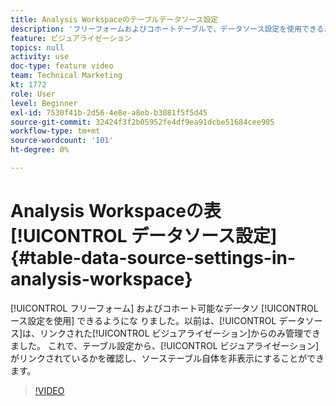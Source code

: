 ```yaml
---
title: Analysis Workspaceのテーブルデータソース設定
description: 'フリーフォームおよびコホートテーブルで、データソース設定を使用できるようになりました。 以前は、データソースは、リンクされたビジュアライゼーションからのみ管理できました。 これで、テーブル設定から、どのビジュアライゼーションがリンクされているかを確認し、ソーステーブル自体を非表示にすることができます。 '
feature: ビジュアライゼーション
topics: null
activity: use
doc-type: feature video
team: Technical Marketing
kt: 1772
role: User
level: Beginner
exl-id: 7530f41b-2d56-4e8e-a8eb-b3081f5f5d45
source-git-commit: 32424f3f2b05952fe4df9ea91dcbe51684cee905
workflow-type: tm+mt
source-wordcount: '101'
ht-degree: 0%

---
```


# Analysis Workspaceの表[!UICONTROL データソース設定] {#table-data-source-settings-in-analysis-workspace}

[!UICONTROL フリーフォーム] およびコホート可能なデータソ [!UICONTROL ース設定を使用] できるようにな  りました。以前は、[!UICONTROL データソース]は、リンクされた[!UICONTROL ビジュアライゼーション]からのみ管理できました。 これで、テーブル設定から、[!UICONTROL ビジュアライゼーション]がリンクされているかを確認し、ソーステーブル自体を非表示にすることができます。

>[!VIDEO](https://video.tv.adobe.com/v/23558/?quality=12)
